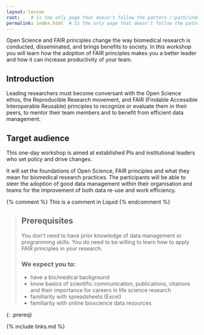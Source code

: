 ```yaml
---
layout: lesson
root: .  # Is the only page that doesn't follow the pattern /:path/index.html
permalink: index.html  # Is the only page that doesn't follow the pattern /:path/index.html
---
```


Open Science and FAIR principles change the way biomedical research is conducted, disseminated, and brings benefits to society. 
In this workshop you will learn how the adoption of FAIR principles makes you a better leader and how it can increase productivity of your team. 

## Introduction

Leading researchers must become conversant with the Open Science ethos, the Reproducible Research movement, 
and FAIR (Findable Accessible Interoperable Reusable) principles to recognize or evaluate them in their peers, 
to mentor their team members and to benefit from efficient data management. 

## Target audience

This one-day workshop is aimed at established PIs and institutional leaders who set policy and drive changes. 

It will set the foundations of Open Science, FAIR principles and what they mean for biomedical research practices. 
The participants will be able to steer the adoption of good data management within their organisation and teams for the improvement of 
both data re-use and work efficiency.

<!-- this is an html comment -->

{% comment %} This is a comment in Liquid {% endcomment %}

> ## Prerequisites
>
> You don't need to have prior knowledge of data management or programming skills.
> You do need to be willing to learn how to apply FAIR principles in your research.
> 
> ### We expect you to:
> * have a bio/medical background
> * know basics of scientific communication, publications, citations and their importance for careers in life science research
> * familiarity with spreadsheets (Excel)
> * familiarity with online bioscience data resources 
> 
{: .prereq}

{% include links.md %}
